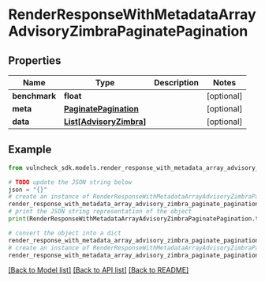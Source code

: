 # RenderResponseWithMetadataArrayAdvisoryZimbraPaginatePagination


## Properties

Name | Type | Description | Notes
------------ | ------------- | ------------- | -------------
**benchmark** | **float** |  | [optional] 
**meta** | [**PaginatePagination**](PaginatePagination.md) |  | [optional] 
**data** | [**List[AdvisoryZimbra]**](AdvisoryZimbra.md) |  | [optional] 

## Example

```python
from vulncheck_sdk.models.render_response_with_metadata_array_advisory_zimbra_paginate_pagination import RenderResponseWithMetadataArrayAdvisoryZimbraPaginatePagination

# TODO update the JSON string below
json = "{}"
# create an instance of RenderResponseWithMetadataArrayAdvisoryZimbraPaginatePagination from a JSON string
render_response_with_metadata_array_advisory_zimbra_paginate_pagination_instance = RenderResponseWithMetadataArrayAdvisoryZimbraPaginatePagination.from_json(json)
# print the JSON string representation of the object
print(RenderResponseWithMetadataArrayAdvisoryZimbraPaginatePagination.to_json())

# convert the object into a dict
render_response_with_metadata_array_advisory_zimbra_paginate_pagination_dict = render_response_with_metadata_array_advisory_zimbra_paginate_pagination_instance.to_dict()
# create an instance of RenderResponseWithMetadataArrayAdvisoryZimbraPaginatePagination from a dict
render_response_with_metadata_array_advisory_zimbra_paginate_pagination_from_dict = RenderResponseWithMetadataArrayAdvisoryZimbraPaginatePagination.from_dict(render_response_with_metadata_array_advisory_zimbra_paginate_pagination_dict)
```
[[Back to Model list]](../README.md#documentation-for-models) [[Back to API list]](../README.md#documentation-for-api-endpoints) [[Back to README]](../README.md)


